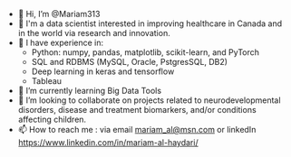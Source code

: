 - 👋 Hi, I’m @Mariam313
- 👀 I'm a data scientist interested in improving healthcare in Canada and in the world via research and innovation.
- 🏅 I have experience in:
    * Python: numpy, pandas, matplotlib, scikit-learn, and PyTorch
    * SQL and RDBMS (MySQL, Oracle, PstgresSQL, DB2) 
    * Deep learning in keras and tensorflow
    * Tableau 
- 🌱 I’m currently learning Big Data Tools 
- 💞️ I’m looking to collaborate on projects related to neurodevelopmental disorders, disease and treatment biomarkers, and/or conditions affecting children. 
- 📫 How to reach me : via email mariam_al@msn.com or linkedIn https://www.linkedin.com/in/mariam-al-haydari/

<!---
Mariam313/Mariam313 is a ✨ special ✨ repository because its `README.md` (this file) appears on your GitHub profile.
You can click the Preview link to take a look at your changes.
--->
